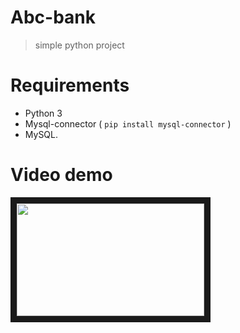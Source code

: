 # Abc-bank
> simple python project

# Requirements
* Python 3
* Mysql-connector ( ```pip install mysql-connector``` )
* MySQL.

# Video demo
<a href="http://www.youtube.com/watch?v=0BhV4bb6NNg&feature=youtu.be" target=""><img src="https://th.bing.com/th/id/OIP.RVsdVkT_Og0DJW9R-nnIMgHaEj?pid=ImgDet&rs=1" 
alt="" width="300" height="180" border="10" /></a>
